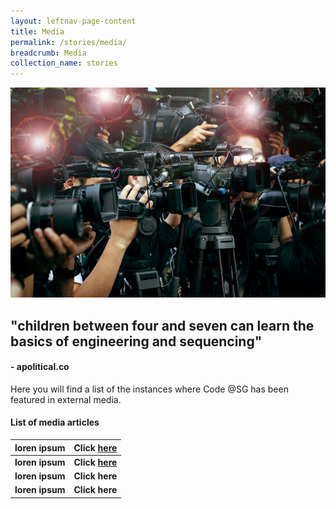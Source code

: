 ```yaml
---
layout: leftnav-page-content
title: Media
permalink: /stories/media/
breadcrumb: Media
collection_name: stories
---
```

![media main image](/images/stories/media/media-main-page.jpg)

## "children between four and seven can learn the basics of engineering and sequencing" 
#### - apolitical.co

Here you will find a list of the instances where Code @SG has been featured in external media.

#### List of media articles

| loren ipsum | Click [here](/media-content-placeholder/) |
|--|--|
| **loren ipsum** | **Click [here](/media-content-placeholder/)** |
| **loren ipsum** | **Click here** |
| **loren ipsum** | **Click here** |
